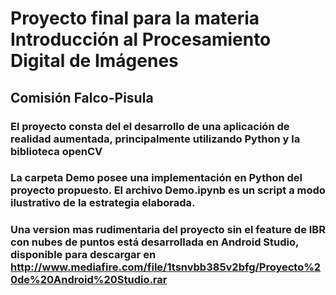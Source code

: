 # Proyecto final para la materia Introducción al Procesamiento Digital de Imágenes
## Comisión Falco-Pisula

### El proyecto consta del el desarrollo de una aplicación de realidad aumentada, principalmente utilizando Python y la biblioteca openCV

### La carpeta Demo posee una implementación en Python del proyecto propuesto. El archivo Demo.ipynb es un script a modo ilustrativo de la estrategia elaborada.

### Una version mas rudimentaria del proyecto sin el feature de IBR con nubes de puntos está desarrollada en Android Studio, disponible para descargar en http://www.mediafire.com/file/1tsnvbb385v2bfg/Proyecto%20de%20Android%20Studio.rar
